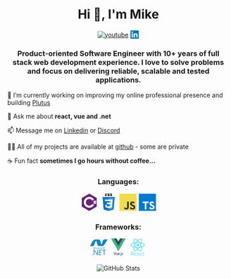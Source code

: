 <h1 align="center">Hi 👋, I'm Mike</h1>
<p align="center">
  <a href="https://www.youtube.com/channel/UCfx1yOrSVwlO-VwpKxvlqow" target="_blank"><img align="center" src="https://cdn.cdnlogo.com/logos/y/57/youtube-icon.svg" alt="youtube" height="20" width="29" /></a> <a href="https://www.linkedin.com/in/mikesglitch" target="_blank"><img align="center" src="https://github.com/devicons/devicon/blob/master/icons/linkedin/linkedin-original.svg" alt="mikesglitch" height="20" width="20" /></a>
</p>

<h3 align="center">Product-oriented Software Engineer with 10+ years of full stack web development experience. I love to solve problems and focus on delivering reliable, scalable and tested applications.</h3>

🔭 I’m currently working on improving my online professional presence and building [Plutus](https://github.com/MikesGlitch/plutus)
<!--
👯 I’m looking to collaborate on [MDX](https://github.com/mdx-js/mdx)

🤔 I’m looking for help with [github-profile-readme-generator](https://github.com/rahuldkjain/github-profile-readme-generator)
-->

💬 Ask me about **react, vue and .net**

📫 Message me on [Linkedin](https://www.linkedin.com/in/mikesglitch) or [Discord](https://discord.com/users/425717708663947265)

👨‍💻 All of my projects are available at [github](https://github.com/MikesGlitch?tab=repositories) - some are private

☕️ Fun fact **sometimes I go hours without coffee...**

<h3 align="center">Languages:</h3>
<p align="center">
  <img src=https://github.com/devicons/devicon/blob/master/icons/csharp/csharp-plain.svg alt=csharp width="40" height="40"/>
  <img src=https://raw.githubusercontent.com/devicons/devicon/master/icons/css3/css3-original-wordmark.svg alt=csharp width="40" height="40"/>
  <img src=https://raw.githubusercontent.com/devicons/devicon/master/icons/javascript/javascript-original.svg alt=csharp width="40" height="40"/>
  <img src=https://raw.githubusercontent.com/devicons/devicon/master/icons/typescript/typescript-original.svg alt=csharp width="40" height="40"/>
</p>
<h3 align="center">Frameworks:</h3>
<p align="center">
 <img src=https://github.com/devicons/devicon/blob/master/icons/dot-net/dot-net-plain-wordmark.svg alt=vuejs width="40" height="40"/> 
 <img src=https://github.com/devicons/devicon/blob/master/icons/vuejs/vuejs-original-wordmark.svg alt=vuejs width="40" height="40"/> 
 <img src=https://github.com/devicons/devicon/blob/master/icons/react/react-original-wordmark.svg alt=react width="40" height="40"/>
</p>          

<p align="center"> 
  <img align="center" src="https://github-readme-stats.vercel.app/api?username=MikesGlitch&show_icons=true&line_height=27&count_private=true&title_color=ffffff&text_color=c9cacc&icon_color=2bbc8a&bg_color=1d1f21" alt="GitHub Stats" />
</p>                                                                                                                                                                                                                                                                                                                                                                                                                                                  
<!--
**MikesGlitch/MikesGlitch** is a ✨ _special_ ✨ repository because its `README.md` (this file) appears on your GitHub profile.

Here are some ideas to get you started:

- 🔭 I’m currently working on ...
- 🌱 I’m currently learning ...
- 👯 I’m looking to collaborate on ...
- 🤔 I’m looking for help with ...
- 💬 Ask me about ...
- 📫 How to reach me: ...
- 😄 Pronouns: ...
- ⚡ Fun fact: ...
-->
